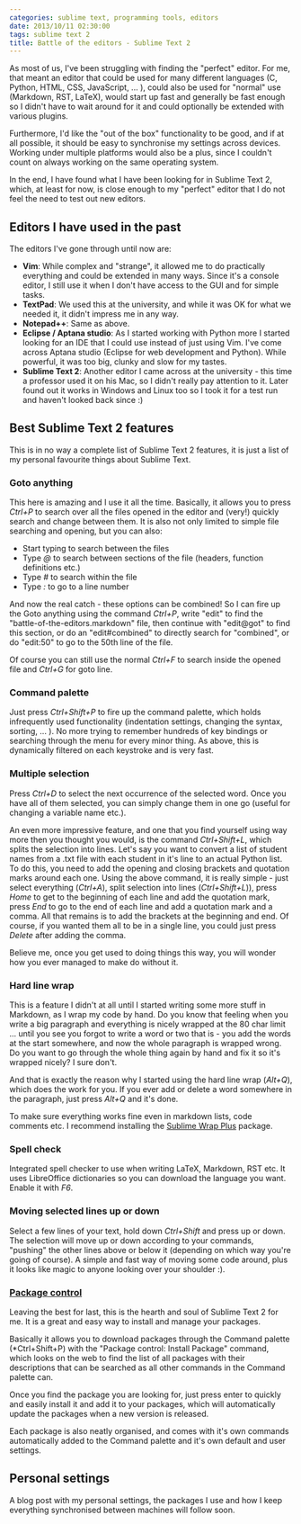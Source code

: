 ```yaml
---
categories: sublime text, programming tools, editors
date: 2013/10/11 02:30:00
tags: sublime text 2
title: Battle of the editors - Sublime Text 2
---
```


As most of us, I've been struggling with finding the "perfect" editor. For me,
that meant an editor that could be used for many different languages (C,
Python, HTML, CSS, JavaScript, ... ), could also be used for "normal" use
(Markdown, RST, LaTeX), would start up fast and generally be fast enough so I
didn't have to wait around for it and could optionally be extended with various
plugins.

Furthermore, I'd like the "out of the box" functionality to be good, and if at
all possible, it should be easy to synchronise my settings across devices.
Working under multiple platforms would also be a plus, since I couldn't count
on always working on the same operating system.

In the end, I have found what I have been looking for in Sublime Text 2, which,
at least for now, is close enough to my "perfect" editor that I do not feel the
need to test out new editors.

## Editors I have used in the past

The editors I've gone through until now are:

* **Vim**: While complex and "strange", it allowed me to do practically
  everything and could be extended in many ways. Since it's a console editor, I
  still use it when I don't have access to the GUI and for simple tasks.
* **TextPad**: We used this at the university, and while it was OK for what we
  needed it, it didn't impress me in any way.
* **Notepad++**: Same as above.
* **Eclipse / Aptana studio**: As I started working with Python more I started
  looking for an IDE that I could use instead of just using Vim. I've come
  across Aptana studio (Eclipse for web development and Python). While
  powerful, it was too big, clunky and slow for my tastes.
* **Sublime Text 2**: Another editor I came across at the university - this
  time a professor used it on his Mac, so I didn't really pay attention to it.
  Later found out it works in Windows and Linux too so I took it for a test run
  and haven't looked back since :)

## Best Sublime Text 2 features

This is in no way a complete list of Sublime Text 2 features, it is just a list
of my personal favourite things about Sublime Text.

### Goto anything

This here is amazing and I use it all the time. Basically, it allows you to
press *Ctrl+P* to search over all the files opened in the editor and (very!)
quickly search and change between them. It is also not only limited to simple
file searching and opening, but you can also:

* Start typing to search between the files
* Type *@* to search between sections of the file (headers, function
  definitions etc.)
* Type *#* to search within the file
* Type *:* to go to a line number

And now the real catch - these options can be combined! So I can fire up the
Goto anything using the command *Ctrl+P*, write "edit" to find the
"battle-of-the-editors.markdown" file, then continue with "edit@got" to find
this section, or do an "edit#combined" to directly search for "combined", or do
"edit:50" to go to the 50th line of the file.

Of course you can still use the normal *Ctrl+F* to search inside the opened
file and *Ctrl+G* for goto line.

### Command palette

Just press *Ctrl+Shift+P* to fire up the command palette, which holds
infrequently used functionality (indentation settings, changing the syntax,
sorting, ... ). No more trying to remember hundreds of key bindings or
searching through the menu for every minor thing. As above, this is dynamically
filtered on each keystroke and is very fast.

### Multiple selection

Press *Ctrl+D* to select the next occurrence of the selected word. Once you
have all of them selected, you can simply change them in one go (useful for
changing a variable name etc.).

An even more impressive feature, and one that you find yourself using way more
then you thought you would, is the command *Ctrl+Shift+L*, which splits the
selection into lines. Let's say you want to convert a list of student names
from a .txt file with each student in it's line to an actual Python list. To do
this, you need to add the opening and closing brackets and quotation marks
around each one. Using the above command, it is really simple - just select
everything (*Ctrl+A*), split selection into lines (*Ctrl+Shift+L*)), press
*Home* to get to the beginning of each line and add the quotation mark, press
*End* to go to the end of each line and add a quotation mark and a comma. All
that remains is to add the brackets at the beginning and end. Of course, if you
wanted them all to be in a single line, you could just press *Delete* after
adding the comma.

Believe me, once you get used to doing things this way, you will wonder how you
ever managed to make do without it.

### Hard line wrap

This is a feature I didn't at all until I started writing some more stuff in
Markdown, as I wrap my code by hand. Do you know that feeling when you write a
big paragraph and everything is nicely wrapped at the 80 char limit ... until
you see you forgot to write a word or two that is - you add the words at the
start somewhere, and now the whole paragraph is wrapped wrong. Do you want to
go through the whole thing again by hand and fix it so it's wrapped nicely? I
sure don't.

And that is exactly the reason why I started using the hard line wrap
(*Alt+Q*), which does the work for you. If you ever add or delete a word
somewhere in the paragraph, just press *Alt+Q* and it's done.

To make sure everything works fine even in markdown lists, code comments etc. I
recommend installing the [Sublime Wrap
Plus](https://github.com/ehuss/Sublime-Wrap-Plus) package.

### Spell check

Integrated spell checker to use when writing LaTeX, Markdown, RST etc. It uses
LibreOffice dictionaries so you can download the language you want. Enable it
with *F6*.

### Moving selected lines up or down

Select a few lines of your text, hold down *Ctrl+Shift* and press up or down.
The selection will move up or down according to your commands, "pushing" the
other lines above or below it (depending on which way you're going of course).
A simple and fast way of moving some code around, plus it looks like magic to
anyone looking over your shoulder :).

### [Package control](https://sublime.wbond.net/)

Leaving the best for last, this is the hearth and soul of Sublime Text 2 for
me. It is a great and easy way to install and manage your packages.

Basically it allows you to download packages through the Command palette
(*Ctrl+Shift+P) with the "Package control: Install Package" command, which
looks on the web to find the list of all packages with their descriptions that
can be searched as all other commands in the Command palette can.

Once you find the package you are looking for, just press enter to quickly and
easily install it and add it to your packages, which will automatically update
the packages when a new version is released.

Each package is also neatly organised, and comes with it's own commands
automatically added to the Command palette and it's own default and user
settings.

## Personal settings

A blog post with my personal settings, the packages I use and how I keep
everything synchronised between machines will follow soon.
